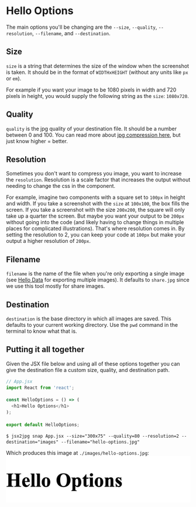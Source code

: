 # Hello Options

The main options you'll be changing are the `--size`, `--quality`, `--resolution`, `--filename`, and `--destination`.

## Size

`size` is a string that determines the size of the window when the screenshot is taken. It should be in the format of `WIDTHxHEIGHT` (without any units like `px` or `em`).

For example if you want your image to be 1080 pixels in width and 720 pixels in height, you would supply the following string as the `size`: `1080x720`.

## Quality

`quality` is the jpg quality of your destination file. It should be a number between 0 and 100. You can read more about [jpg compression here](http://learnmem.cshlp.org/site/misc/tsg_JPEG_instructions.pdf), but just know higher = better.

## Resolution

Sometimes you don't want to compress you image, you want to increase the `resolution`. Resolution is a scale factor that increases the output without needing to change the css in the component.

For example, imagine two components with a square set to `100px` in height and width. If you take a screenshot with the `size` at `100x100`, the box fills the screen. If you take a screenshot with the size `200x200`, the square will only take up a quarter the screen. But maybe you want your output to be `200px` without going into the code (and likely having to change things in multiple places for complicated illustrations). That's where resolution comes in. By setting the resolution to 2, you can keep your code at `100px` but make your output a higher resolution of `200px`.

## Filename
`filename` is the name of the file when you're only exporting a single image (see [Hello Data](./HelloData.md) for exporting multiple images). It defaults to `share.jpg` since we use this tool mostly for share images.

## Destination
`destination` is the base directory in which all images are saved. This defaults to your current working directory. Use the `pwd` command in the terminal to know what that is.

## Putting it all together

Given the JSX file below and using all of these options together you can give the destination file a custom size, quality, and destination path.

```javascript
// App.jsx
import React from 'react';

const HelloOptions = () => (
  <h1>Hello Options</h1>
);

export default HelloOptions;
```


```
$ jsx2jpg snap App.jsx --size="300x75" --quality=80 --resolution=2 --destination="images" --filename="hello-options.jpg"
```

Which produces this image at `./images/hello-options.jpg`:
![](../images/example-7.jpg)
